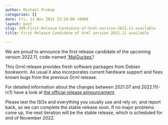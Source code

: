 ```yaml
---
author: Michael Prokop
categories: []
date: Fri, 11 Nov 2022 23:18:00 +0000
layout: post
slug: 409-First-Release-Candidate-of-Grml-version-2022.11-available
title: First Release Candidate of Grml version 2022.11 available

---
```

We are proud to announce the first release candidate of the upcoming version 2022\.11, code\-named ['MalGuckes'](https://grml.org/faq/#releasename)!

This Grml release provides fresh software packages from Debian bookworm. As usual it also incorporates current hardware support and fixes known bugs from the previous Grml release.

For detailed information about the changes between 2021\.07 and 2022\.11(\-rc1\) have a look at [the official release announcement](https://grml.org/changelogs/README-grml-2022.11-rc1/).

Please test the ISOs and everything you usually use and rely on, and report back, so we can complete the stable release soon. If no major problems come up, the next iteration will be the stable release, which is scheduled for end of November 2022\.
